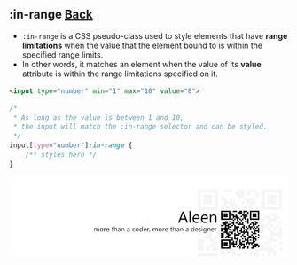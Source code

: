 ## :in-range [**Back**](./../pseudoClass.md)

- `:in-range` is a CSS pseudo-class used to style elements that have **range limitations** when the value that the element bound to is within the specified range limits.
- In other words, it matches an element when the value of its **value** attribute is within the range limitations specified on it.

```html
<input type="number" min="1" max="10" value="8">
```

```css
/*
 * As long as the value is between 1 and 10,
 * the input will match the :in-range selector and can be styled.
 */
input[type="number"]:in-range {
    /** styles here */
}
```

<a href="http://aleen42.github.io/" target="_blank" ><img src="./../../../pic/tail.gif"></a>
